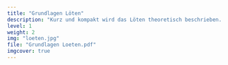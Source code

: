 ```yaml
---
title: "Grundlagen Löten"
description: "Kurz und kompakt wird das Löten theoretisch beschrieben. Vor dem praktischen Einsatz diese Beschreibung bitte lesen."
level: 1
weight: 2
img: "loeten.jpg"
file: "Grundlagen Loeten.pdf"
imgcover: true
---
```


